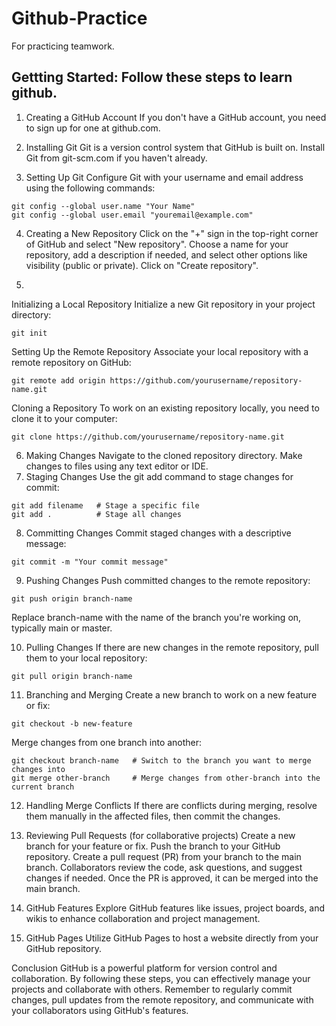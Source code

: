 # Github-Practice
For practicing teamwork.


## Gettting Started: Follow these steps to learn github.

1. Creating a GitHub Account
  If you don't have a GitHub account, you need to sign up for one at github.com.

2. Installing Git
  Git is a version control system that GitHub is built on. Install Git from git-scm.com if you haven't already.

3. Setting Up Git
  Configure Git with your username and email address using the following commands:

```
git config --global user.name "Your Name"
git config --global user.email "youremail@example.com"
```
4. Creating a New Repository
  Click on the "+" sign in the top-right corner of GitHub and select "New repository".
  Choose a name for your repository, add a description if needed, and select other options like visibility (public or private).
  Click on "Create repository".

5.
  Initializing a Local Repository
  Initialize a new Git repository in your project directory:
  ```
  git init
```
Setting Up the Remote Repository
Associate your local repository with a remote repository on GitHub:
```
git remote add origin https://github.com/yourusername/repository-name.git
```
 
 Cloning a Repository
  To work on an existing repository locally, you need to clone it to your computer:
```
git clone https://github.com/yourusername/repository-name.git

```

6. Making Changes
  Navigate to the cloned repository directory.
  Make changes to files using any text editor or IDE.
7. Staging Changes
  Use the git add command to stage changes for commit:

```
git add filename   # Stage a specific file
git add .          # Stage all changes
```

8. Committing Changes
  Commit staged changes with a descriptive message:
```
git commit -m "Your commit message"
```
9. Pushing Changes
  Push committed changes to the remote repository:

```
git push origin branch-name
```

  Replace branch-name with the name of the branch you're working on, typically main or master.

10. Pulling Changes
  If there are new changes in the remote repository, pull them to your local repository:
```
git pull origin branch-name
```

11. Branching and Merging
  Create a new branch to work on a new feature or fix:
```
git checkout -b new-feature
```
  Merge changes from one branch into another:

```
git checkout branch-name   # Switch to the branch you want to merge changes into
git merge other-branch     # Merge changes from other-branch into the current branch
```
12. Handling Merge Conflicts
  If there are conflicts during merging, resolve them manually in the affected files, then commit the changes.

13. Reviewing Pull Requests (for collaborative projects)
  Create a new branch for your feature or fix.
  Push the branch to your GitHub repository.
  Create a pull request (PR) from your branch to the main branch.
  Collaborators review the code, ask questions, and suggest changes if needed.
  Once the PR is approved, it can be merged into the main branch.

14. GitHub Features
  Explore GitHub features like issues, project boards, and wikis to enhance collaboration and project management.

15. GitHub Pages
  Utilize GitHub Pages to host a website directly from your GitHub repository.

Conclusion
  GitHub is a powerful platform for version control and collaboration. By following these steps, you can effectively manage your projects and collaborate with others. Remember to 
  regularly commit changes, pull updates from the remote repository, and communicate with your collaborators using GitHub's features.
